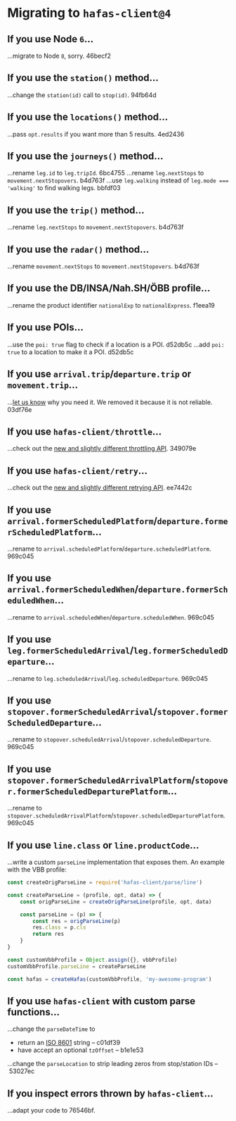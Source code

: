 # Migrating to `hafas-client@4`

## If you use Node `6`…

…migrate to Node `8`, sorry. 46becf2

## If you use the `station()` method…

…change the `station(id)` call to `stop(id)`. 94fb64d

## If you use the `locations()` method…

…pass `opt.results` if you want more than 5 results. 4ed2436

## If you use the `journeys()` method…

…rename `leg.id` to `leg.tripId`. 6bc4755
…rename `leg.nextStops` to `movement.nextStopovers`. b4d763f
…use `leg.walking` instead of `leg.mode === 'walking'` to find walking legs. bbfdf03

## If you use the `trip()` method…

…rename `leg.nextStops` to `movement.nextStopovers`. b4d763f

## If you use the `radar()` method…

…rename `movement.nextStops` to `movement.nextStopovers`. b4d763f

## If you use the DB/INSA/Nah.SH/ÖBB profile…

…rename the product identifier `nationalExp` to `nationalExpress`. f1eea19

## If you use POIs…

…use the `poi: true` flag to check if a location is a POI. d52db5c
…add `poi: true` to a location to make it a POI. d52db5c

## If you use `arrival.trip`/`departure.trip` or `movement.trip`…

…[let us know](https://github.com/public-transport/hafas-client/issues) why you need it. We removed it because it is not reliable. 03df76e

## If you use `hafas-client/throttle`…

…check out the [new and slightly different throttling API](readme.md#throttling-requests). 349079e

## If you use `hafas-client/retry`…

…check out the [new and slightly different retrying API](readme.md#retrying-failed-requests). ee7442c

## If you use `arrival.formerScheduledPlatform`/`departure.formerScheduledPlatform`…

…rename to `arrival.scheduledPlatform`/`departure.scheduledPlatform`. 969c045

## If you use `arrival.formerScheduledWhen`/`departure.formerScheduledWhen`…

…rename to `arrival.scheduledWhen`/`departure.scheduledWhen`. 969c045

## If you use `leg.formerScheduledArrival`/`leg.formerScheduledDeparture`…

…rename to `leg.scheduledArrival`/`leg.scheduledDeparture`. 969c045

## If you use `stopover.formerScheduledArrival`/`stopover.formerScheduledDeparture`…

…rename to `stopover.scheduledArrival`/`stopover.scheduledDeparture`. 969c045

## If you use `stopover.formerScheduledArrivalPlatform`/`stopover.formerScheduledDeparturePlatform`…

…rename to `stopover.scheduledArrivalPlatform`/`stopover.scheduledDeparturePlatform`. 969c045

## If you use `line.class` or `line.productCode`…

…write a custom `parseLine` implementation that exposes them. An example with the VBB profile:

```js
const createOrigParseLine = require('hafas-client/parse/line')

const createParseLine = (profile, opt, data) => {
	const origParseLine = createOrigParseLine(profile, opt, data)

	const parseLine = (p) => {
		const res = origParseLine(p)
		res.class = p.cls
		return res
	}
}

const customVbbProfile = Object.assign({}, vbbProfile)
customVbbProfile.parseLine = createParseLine

const hafas = createHafas(customVbbProfile, 'my-awesome-program')
```

## If you use `hafas-client` with custom parse functions…

…change the `parseDateTime` to

- return an [ISO 8601](https://en.wikipedia.org/wiki/ISO_8601) string – c01df39
- have accept an optional `tzOffset` – b1e1e53

…change the `parseLocation` to strip leading zeros from stop/station IDs – 53027ec

## If you inspect errors thrown by `hafas-client`…

…adapt your code to 76546bf.
